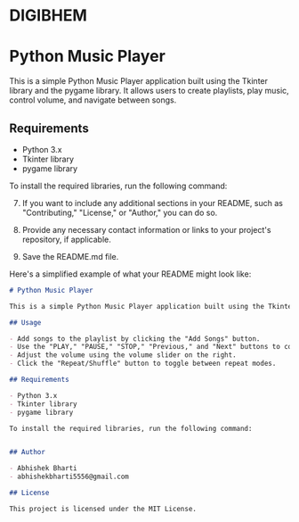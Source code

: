 # DIGIBHEM
# Python Music Player
This is a simple Python Music Player application built using the Tkinter library and the pygame library. It allows users to create playlists, play music, control volume, and navigate between songs.
## Requirements
- Python 3.x
- Tkinter library
- pygame library

To install the required libraries, run the following command:

7. If you want to include any additional sections in your README, such as "Contributing," "License," or "Author," you can do so.

8. Provide any necessary contact information or links to your project's repository, if applicable.

9. Save the README.md file.

Here's a simplified example of what your README might look like:

```markdown
# Python Music Player

This is a simple Python Music Player application built using the Tkinter library and the pygame library. It allows users to create playlists, play music, control volume, and navigate between songs.

## Usage

- Add songs to the playlist by clicking the "Add Songs" button.
- Use the "PLAY," "PAUSE," "STOP," "Previous," and "Next" buttons to control playback.
- Adjust the volume using the volume slider on the right.
- Click the "Repeat/Shuffle" button to toggle between repeat modes.

## Requirements

- Python 3.x
- Tkinter library
- pygame library

To install the required libraries, run the following command:


## Author

- Abhishek Bharti
- abhishekbharti5556@gmail.com

## License

This project is licensed under the MIT License.
